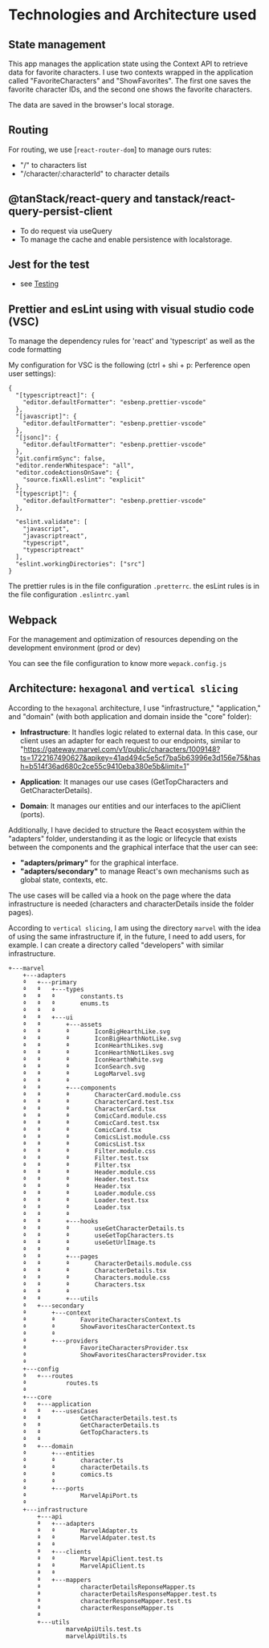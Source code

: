 # Technologies and Architecture used

## State management

This app manages the application state using the Context API to retrieve data for favorite characters. 
I use two contexts wrapped in the application called "FavoriteCharacters" and "ShowFavorites". The first one saves the favorite character IDs, and the second one shows the favorite characters.

The data are saved in the browser's local storage.


## Routing

For routing, we use [`react-router-dom`] to manage ours rutes:
- "/" to characters list
- "/character/:characterId" to character details

## @tanStack/react-query and tanstack/react-query-persist-client

- To do request via useQuery 
- To manage the cache and enable persistence with localstorage.

## Jest for the test

- see [Testing](docs/testing.md)

## Prettier and esLint using with visual studio code (VSC)

To manage the dependency rules for 'react' and 'typescript' as well as the code formatting

My configuration for VSC is the following (ctrl + shi + p: Perference open user settings):

```
{
  "[typescriptreact]": {
    "editor.defaultFormatter": "esbenp.prettier-vscode"
  },
  "[javascript]": {
    "editor.defaultFormatter": "esbenp.prettier-vscode"
  },
  "[jsonc]": {
    "editor.defaultFormatter": "esbenp.prettier-vscode"
  },
  "git.confirmSync": false,
  "editor.renderWhitespace": "all",
  "editor.codeActionsOnSave": {
    "source.fixAll.eslint": "explicit"
  },
  "[typescript]": {
    "editor.defaultFormatter": "esbenp.prettier-vscode"
  },
  
  "eslint.validate": [
    "javascript",
    "javascriptreact",
    "typescript",
    "typescriptreact"
  ],
  "eslint.workingDirectories": ["src"]
}
```
The prettier rules is in the file configuration `.pretterrc`.
the esLint rules is in the file configuration `.eslintrc.yaml`

## Webpack

For the management and optimization of resources depending on the development environment (prod or dev)

You can see the file configuration to know more `wepack.config.js`

## Architecture: `hexagonal` and `vertical slicing`

According to the `hexagonal` architecture, I use "infrastructure," "application," and "domain" (with both application and domain inside the "core" folder):

- **Infrastructure**: It handles logic related to external data. In this case, our client uses an adapter for each request to our endpoints, similar to "https://gateway.marvel.com/v1/public/characters/1009148?ts=1722167490627&apikey=41ad494c5e5cf7ba5b63996e3d156e75&hash=b514f36ad680c2ce55c9410eba380e5b&limit=1"

- **Application**: It manages our use cases (GetTopCharacters and GetCharacterDetails).

- **Domain**: It manages our entities and our interfaces to the apiClient (ports).

Additionally, I have decided to structure the React ecosystem within the "adapters" folder, understanding it as the logic or lifecycle that exists between the components and the graphical interface that the user can see:

- **"adapters/primary"** for the graphical interface.
- **"adapters/secondary"** to manage React's own mechanisms such as global state, contexts, etc.

The use cases will be called via a hook on the page where the data infrastructure is needed (characters and characterDetails inside the folder pages).

According to `vertical slicing`, I am using the directory `marvel` with the idea of using the same infrastructure if, in the future, I need to add users, for example. I can create a directory called "developers" with similar infrastructure.


```
+---marvel
    +---adapters
    ª   +---primary
    ª   ª   +---types
    ª   ª   ª       constants.ts
    ª   ª   ª       enums.ts
    ª   ª   ª       
    ª   ª   +---ui
    ª   ª       +---assets
    ª   ª       ª       IconBigHearthLike.svg
    ª   ª       ª       IconBigHearthNotLike.svg
    ª   ª       ª       IconHearthLikes.svg
    ª   ª       ª       IconHearthNotLikes.svg
    ª   ª       ª       IconHearthWhite.svg
    ª   ª       ª       IconSearch.svg
    ª   ª       ª       LogoMarvel.svg
    ª   ª       ª       
    ª   ª       +---components
    ª   ª       ª       CharacterCard.module.css
    ª   ª       ª       CharacterCard.test.tsx
    ª   ª       ª       CharacterCard.tsx
    ª   ª       ª       ComicCard.module.css
    ª   ª       ª       ComicCard.test.tsx
    ª   ª       ª       ComicCard.tsx
    ª   ª       ª       ComicsList.module.css
    ª   ª       ª       ComicsList.tsx
    ª   ª       ª       Filter.module.css
    ª   ª       ª       Filter.test.tsx
    ª   ª       ª       Filter.tsx
    ª   ª       ª       Header.module.css
    ª   ª       ª       Header.test.tsx
    ª   ª       ª       Header.tsx
    ª   ª       ª       Loader.module.css
    ª   ª       ª       Loader.test.tsx
    ª   ª       ª       Loader.tsx
    ª   ª       ª       
    ª   ª       +---hooks
    ª   ª       ª       useGetCharacterDetails.ts
    ª   ª       ª       useGetTopCharacters.ts
    ª   ª       ª       useGetUrlImage.ts
    ª   ª       ª       
    ª   ª       +---pages
    ª   ª       ª       CharacterDetails.module.css
    ª   ª       ª       CharacterDetails.tsx
    ª   ª       ª       Characters.module.css
    ª   ª       ª       Characters.tsx
    ª   ª       ª       
    ª   ª       +---utils
    ª   +---secondary
    ª       +---context
    ª       ª       FavoriteCharactersContext.ts
    ª       ª       ShowFavoritesCharacterContext.ts
    ª       ª       
    ª       +---providers
    ª               FavoriteCharactersProvider.tsx
    ª               ShowFavoritesCharactersProvider.tsx
    ª               
    +---config
    ª   +---routes
    ª           routes.ts
    ª           
    +---core
    ª   +---application
    ª   ª   +---usesCases
    ª   ª           GetCharacterDetails.test.ts
    ª   ª           GetCharacterDetails.ts
    ª   ª           GetTopCharacters.ts
    ª   ª           
    ª   +---domain
    ª       +---entities
    ª       ª       character.ts
    ª       ª       characterDetails.ts
    ª       ª       comics.ts
    ª       ª       
    ª       +---ports
    ª               MarvelApiPort.ts
    ª               
    +---infrastructure
        +---api
        ª   +---adapters
        ª   ª       MarvelAdapter.ts
        ª   ª       MarvelAdpater.test.ts
        ª   ª       
        ª   +---clients
        ª   ª       MarvelApiClient.test.ts
        ª   ª       MarvelApiClient.ts
        ª   ª       
        ª   +---mappers
        ª           characterDetailsReponseMapper.ts
        ª           characterDetailsResponseMapper.test.ts
        ª           characterResponseMapper.test.ts
        ª           characterResponseMapper.ts
        ª           
        +---utils
                marveApiUtils.test.ts
                marvelApiUtils.ts
```